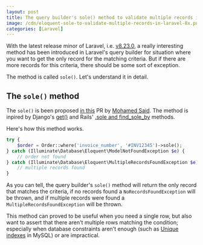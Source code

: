 ```yaml
---
layout: post
title: The query builder's sole() method to validate multiple records in Laravel 8.x
image: /cdn/eloquent-sole-to-validate-multiple-records-in-laravel-8x.png
categories: [Laravel]
---
```


With the latest release minor of Laravel, i.e. [v8.23.0](https://github.com/laravel/framework/releases/tag/v8.23.0), a really interesting method has been introduced in Laravel's query builder for situation where you want to get the only record for the matching criteria. But if there are more records for this criteria, there should be some sort of exception.

The method is called `sole()`. Let's understand it in detail.

## The `sole()` method

The `sole()` is been proposed [in this](https://github.com/laravel/framework/pull/35869) PR by [Mohamed Said](https://github.com/themsaid). The method is inpired by Django's [get()](https://docs.djangoproject.com/en/3.1/topics/db/queries/#retrieving-a-single-object-with-get) and Rails' [.sole and find_sole_by](https://github.com/rails/rails/blob/master/activerecord/CHANGELOG.md) methods.

Here's how this method works. 

```php
try {
    $order = Order::where('invoice_number', '#INV12345')->sole();
} catch (Illuminate\Database\Eloquent\ModelNotFoundException $e) {
    // order not found
} catch (Illuminate\Database\Eloquent\MultipleRecordsFoundException $e) {
    // multiple records found
}
```

As you can tell, the query builder's `sole()` method will return the only record that matches the criteria, if no records found a `NoRecordsFoundException` will be thrown, and if multiple records were found a `MultipleRecordsFoundException` will be thrown.

This method can proved to be useful when you need a single row, but also want to assert that there aren't multiple rows matching the condition; especially when database constraints aren't enough (such as [Unique indexes](https://dev.mysql.com/doc/refman/8.0/en/create-index.html#create-index-unique) in MySQL) or are impractical.

